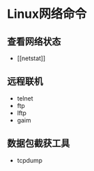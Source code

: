 # Linux网络命令

## 查看网络状态

- [[netstat]]

## 远程联机

- telnet
- ftp
- lftp
- gaim

## 数据包截获工具

- tcpdump


